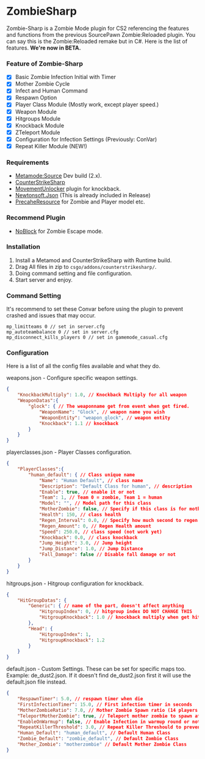 # ZombieSharp
 
Zombie-Sharp is a Zombie Mode plugin for CS2 referencing the features and functions from the previous SourcePawn Zombie:Reloaded plugin. You can say this is the Zombie:Reloaded remake but in C#. Here is the list of features. <b>We're now in BETA.</b>

### Feature of Zombie-Sharp
- [x] Basic Zombie Infection Initial with Timer
- [x] Mother Zombie Cycle
- [x] Infect and Human Command
- [x] Respawn Option
- [x] Player Class Module (Mostly work, except player speed.)
- [x] Weapon Module
- [x] Hitgroups Module
- [x] Knockback Module
- [x] ZTeleport Module
- [x] Configuration for Infection Settings (Previously: ConVar)
- [x] Repeat Killer Module (NEW!)

### Requirements
- [Metamode:Source](https://www.sourcemm.net/downloads.php/?branch=master) Dev build (2.x).
- [CounterStrikeSharp](https://github.com/roflmuffin/CounterStrikeSharp) 
- [MovementUnlocker](https://github.com/Source2ZE/MovementUnlocker) plugin for knockback.
- [Newtonsoft.Json](https://github.com/JamesNK/Newtonsoft.Json/releases) (This is already included in Release)
- [PrecaheResource](https://github.com/KillStr3aK/ResourcePrecacher/) for Zombie and Player model etc.

### Recommend Plugin
- [NoBlock](https://github.com/ManifestManah/NoBlock) for Zombie Escape mode.

### Installation
1. Install a Metamod and CounterStrikeSharp with Runtime build.
2. Drag All files in zip to ``csgo/addons/counterstrikesharp/``.
3. Doing command setting and file configuration.
4. Start server and enjoy.

### Command Setting
It's recommend to set these Convar before using the plugin to prevent crashed and issues that may occur.
```
mp_limitteams 0 // set in server.cfg
mp_autoteambalance 0 // set in server.cfg
mp_disconnect_kills_players 0 // set in gamemode_casual.cfg
```

### Configuration
Here is a list of all the config files available and what they do.

weapons.json - Configure specific weapon settings.
```json
{
    "KnockbackMultiply": 1.0, // Knockback Multiply for all weapon
    "WeaponDatas":{
        "glock": { // The weaponname get from event when get fired.
            "WeaponName": "Glock", // weapon name you wish
            "WeaponEntity": "weapon_glock", // weapon entity
            "Knockback": 1.1 // knockback
        }
    }
}
```
playerclasses.json - Player Classes configuration.
```json
{
    "PlayerClasses":{
        "human_default": { // Class unique name
            "Name": "Human Default", // class name
            "Description": "Default Class for human", // description
            "Enable": true, // enable it or not
            "Team": 1, // Team 0 = zombie, Team 1 = human
            "Model": "", // Model path for this class
            "MotherZombie": false, // Specify if this class is for mother zombie.
            "Health": 150, // class health
            "Regen_Interval": 0.0, // Specify how much second to regen health
            "Regen_Amount": 0, // Regen Health amount
            "Speed": 250.0, // class speed (not work yet)
            "Knockback": 0.0, // class knockback
            "Jump_Height": 3.0, // Jump height
            "Jump_Distance": 1.0, // Jump Distance
            "Fall_Damage": false // Disable fall damage or not
        }
    }
}
```
hitgroups.json - Hitgroup configuration for knockback.
```json
{
    "HitGroupDatas": {
        "Generic": { // name of the part, doesn't affect anything
            "HitgroupIndex": 0, // hitgroup index DO NOT CHANGE THIS
            "HitgroupKnockback": 1.0 // knockback multiply when get hit to this hitgroup
        },
        "Head": {
            "HitgroupIndex": 1,
            "HitgroupKnockback": 1.2
        }
    }
}
```
default.json - Custom Settings. These can be set for specific maps too. Example: de_dust2.json. If it doesn't find de_dust2.json first it will use the default.json file instead.
```json
{
    "RespawnTimer": 5.0, // respawn timer when die
    "FirstInfectionTimer": 15.0, // First infection timer in seconds
    "MotherZombieRatio": 7.0, // Mother Zombie Spawn ratio (14 players / 7.0 ratio = 2 Mother zombie)
    "TeleportMotherZombie": true, // Teleport mother zombie to spawn after get infected (Useful for Zombie Escape)
    "EnableOnWarmup": false, // Enable Infection in warmup round or not?, this is not recommend to enable as it has potential memory corrupt to the server.
    "RepeatKillerThreshold": 3.0, // Repeat Killer Threshould to prevent zombie dying from respawn over and over again. (This is not approve by S2ZE as they have implemented the respawn trigger in the map instead.)
    "Human_Default": "human_default", // Default Human Class
    "Zombie_Default": "zombie_default", // Default Zombie Class
    "Mother_Zombie": "motherzombie" // Default Mother Zombie Class
}
```
